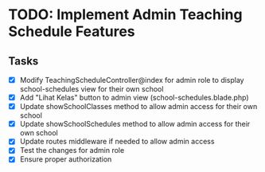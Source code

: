 # TODO: Implement Admin Teaching Schedule Features

## Tasks
- [x] Modify TeachingScheduleController@index for admin role to display school-schedules view for their own school
- [x] Add "Lihat Kelas" button to admin view (school-schedules.blade.php)
- [x] Update showSchoolClasses method to allow admin access for their own school
- [x] Update showSchoolSchedules method to allow admin access for their own school
- [x] Update routes middleware if needed to allow admin access
- [x] Test the changes for admin role
- [x] Ensure proper authorization
